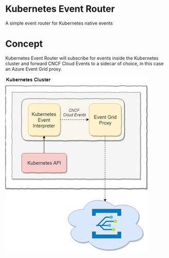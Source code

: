 # Kubernetes Event Router
A simple event router for Kubernetes native events

# Concept
Kubernetes Event Router will subscribe for events inside the Kubernetes cluster and forward CNCF Cloud Events to a sidecar of choice, in this case an Azure Event Grid proxy.

![Kubernetes Event Router Concept](./media/concept-event-router.png)